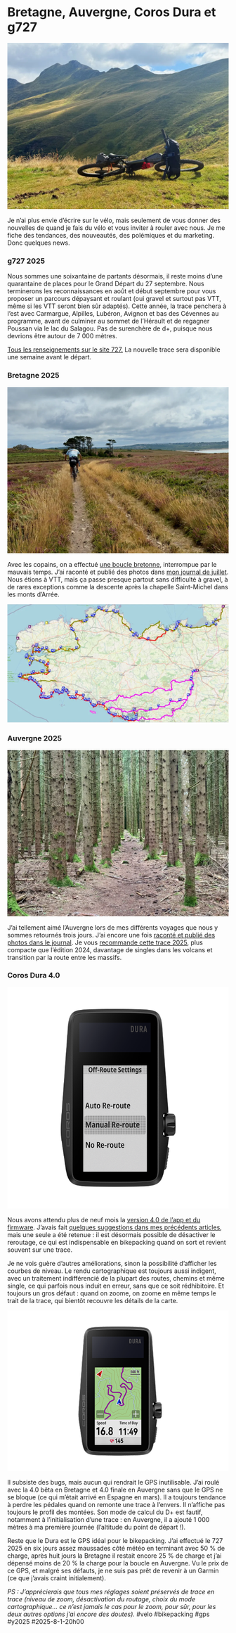 # Bretagne, Auvergne, Coros Dura et g727

![Puy Mary](_i/2025-07-31-105542.webp)

Je n’ai plus envie d’écrire sur le vélo, mais seulement de vous donner des nouvelles de quand je fais du vélo et vous inviter à rouler avec nous. Je me fiche des tendances, des nouveautés, des polémiques et du marketing. Donc quelques news.

### g727 2025

Nous sommes une soixantaine de partants désormais, il reste moins d’une quarantaine de places pour le Grand Départ du 27 septembre. Nous terminerons les reconnaissances en août et début septembre pour vous proposer un parcours dépaysant et roulant (oui gravel et surtout pas VTT, même si les VTT seront bien sûr adaptés). Cette année, la trace penchera à l’est avec Carmargue, Alpilles, Lubéron, Avignon et bas des Cévennes au programme, avant de culminer au sommet de l’Hérault et de regagner Poussan via le lac du Salagou. Pas de surenchère de d+, puisque nous devrions être autour de 7 000 mètres.

[Tous les renseignements sur le site 727.](https://727bikepacking.fr/g727-Grand-Depart/) La nouvelle trace sera disponible une semaine avant le départ.

### Bretagne 2025

![Crozon](_i/2025-07-18-121456-Camaret-sur-Mer.webp)

Avec les copains, on a effectué [une boucle bretonne](https://www.visugpx.com/IpFgBmDgrC), interrompue par le mauvais temps. J’ai raconté et publié des photos dans [mon journal de juillet](https://tcrouzet.com/2025/08/01/juillet-2025/). Nous étions à VTT, mais ça passe presque partout sans difficulté à gravel, à de rares exceptions comme la descente après la chapelle Saint-Michel dans les monts d’Arrée. 

![Bretagne](_i/bretagne2025.webp)

### Auvergne 2025

![Après le puy de Dôme](_i/2025-07-30-100039.webp)

J’ai tellement aimé l’Auvergne lors de mes différents voyages que nous y sommes retournés trois jours. J’ai encore une fois [raconté et publié des photos dans le journal](https://tcrouzet.com/2025/08/01/juillet-2025/). Je vous [recommande cette trace 2025](https://www.visugpx.com/8K7KWVZ1c5), plus compacte que l’édition 2024, davantage de singles dans les volcans et transition par la route entre les massifs.

### Coros Dura 4.0

![Nouveau mode](_i/dura-retoute.png)

Nous avons attendu plus de neuf mois la [version 4.0 de l’app et du firmware](https://coros.com/stories/latest-news/c/DURA-app-4-feature-update). J’avais fait [quelques suggestions dans mes précédents articles](https://tcrouzet.com/tag/gps/), mais une seule a été retenue : il est désormais possible de désactiver le reroutage, ce qui est indispensable en bikepacking quand on sort et revient souvent sur une trace.

Je ne vois guère d’autres améliorations, sinon la possibilité d’afficher les courbes de niveau. Le rendu cartographique est toujours aussi indigent, avec un traitement indifférencié de la plupart des routes, chemins et même single, ce qui parfois nous induit en erreur, sans que ce soit rédhibitoire. Et toujours un gros défaut : quand on zoome, on zoome en même temps le trait de la trace, qui bientôt recouvre les détails de la carte.

![Courbe de niveau](_i/dura-niveau.png)

Il subsiste des bugs, mais aucun qui rendrait le GPS inutilisable. J’ai roulé avec la 4.0 bêta en Bretagne et 4.0 finale en Auvergne sans que le GPS ne se bloque (ce qui m’était arrivé en Espagne en mars). Il a toujours tendance à perdre les pédales quand on remonte une trace à l’envers. Il n’affiche pas toujours le profil des montées. Son mode de calcul du D+ est fautif, notamment à l’initialisation d’une trace : en Auvergne, il a ajouté 1 000 mètres à ma première journée (l’altitude du point de départ !).

Reste que le Dura est le GPS idéal pour le bikepacking. J’ai effectué le 727 2025 en six jours assez maussades côté météo en terminant avec 50 % de charge, après huit jours la Bretagne il restait encore 25 % de charge et j’ai dépensé moins de 20 % la charge pour la boucle en Auvergne. Vu le prix de ce GPS, et malgré ses défauts, je ne suis pas prêt de revenir à un Garmin (ce que j’avais craint initialement).

*PS : J’apprécierais que tous mes réglages soient préservés de trace en trace (niveau de zoom, désactivation du routage, choix du mode cartographique… ce n’est jamais le cas pour le zoom, pour sûr, pour les deux autres options j’ai encore des doutes).*
#velo #bikepacking #gps #y2025 #2025-8-1-20h00
